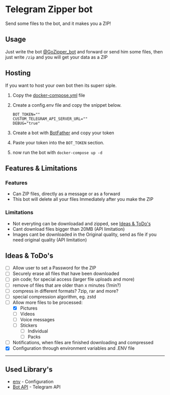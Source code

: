 # Telegram Zipper bot

Send some files to the bot, and it makes you a ZIP!

## Usage

Just write the bot [@GoZipper_bot](http://t.me/GoZipper_bot) and forward or send him some files, then just write `/zip` and you will get your data as a ZIP

## Hosting

If you want to host your own bot then its superr siple.

1. Copy the [docker-compose.yml](./docker-compose.yml) file
2. Create a config.env file and copy the snippet below.

   ```env
   BOT_TOKEN=""
   CUSTOM_TELEGRAM_API_SERVER_URL=""
   DEBUG="true"
   ```

3. Create a bot with [BotFather](http://t.me/BotFather) and copy your token
4. Paste your token into the `BOT_TOKEN` section.
5. now run the bot with `docker-compose up -d`

## Features & Limitations

### Features

- Can ZIP files, directly as a message or as a forward
- This bot will delete all your files Immediately after you make the ZIP

### Limitations

- Not everyting can be downloadad and zipped, see [Ideas & ToDo's](#ideas--todos)
- Cant download files bigger than 20MB (API limitation)
- Images cant be downloaded in the Original quality, send as file if you need original quality (API limitation)

## Ideas & ToDo's

- [ ] Allow user to set a Password for the ZIP
- [ ] Securely erase all files that have been downloaded
- [ ] pin code; for special access (larger file uploads and more)
- [ ] remove of files that are older than x minutes (1min?)
- [ ] compress in different formats? 7zip, rar and more?
- [ ] special compression algorithm, eg. zstd
- [ ] Allow more files to be processed:
   - [X] Pictures
   - [ ] Videos
   - [ ] Voice messages
   - [ ] Stickers
      - [ ] Individual
      - [ ] Packs
- [ ] Notifications, when files are finished downloading and compressed
- [X] Configuration through environment variables and .ENV file

---

## Used Library's

- [env](https://github.com/caarlos0/env) - Configuration
- [Bot API](https://github.com/go-telegram-bot-api/telegram-bot-api) - Telegram API

